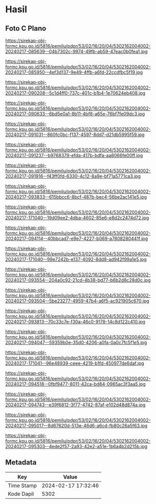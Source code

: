# Hasil

## Foto C Plano

https://sirekap-obj-formc.kpu.go.id/5816/pemilu/pdpr/53/02/16/20/04/5302162004002-20240217-085639--04b7302c-9974-49fb-ab59-47eac0b0fea1.jpg

https://sirekap-obj-formc.kpu.go.id/5816/pemilu/pdpr/53/02/16/20/04/5302162004002-20240217-085950--4ef3d137-9e49-4ffb-a6fd-22ccdfbc5f19.jpg

https://sirekap-obj-formc.kpu.go.id/5816/pemilu/pdpr/53/02/16/20/04/5302162004002-20240217-090208--5c1d4ff0-737c-401c-b1b4-1e70624eb408.jpg

https://sirekap-obj-formc.kpu.go.id/5816/pemilu/pdpr/53/02/16/20/04/5302162004002-20240217-090633--6bd5e0a1-8b11-4bf8-a65e-76bf7fe09dc3.jpg

https://sirekap-obj-formc.kpu.go.id/5816/pemilu/pdpr/53/02/16/20/04/5302162004002-20240217-091031--860fc0bc-f137-4597-8dd7-d21db5995f59.jpg

https://sirekap-obj-formc.kpu.go.id/5816/pemilu/pdpr/53/02/16/20/04/5302162004002-20240217-091237--b9768379-efda-417b-bdfa-aa8066fe00ff.jpg

https://sirekap-obj-formc.kpu.go.id/5816/pemilu/pdpr/53/02/16/20/04/5302162004002-20240217-091916--f43ff0fd-6330-4c12-8a9e-bf71a5771ca3.jpg

https://sirekap-obj-formc.kpu.go.id/5816/pemilu/pdpr/53/02/16/20/04/5302162004002-20240217-093833--615bbcc6-8bcf-487b-bec4-56be2ac141e5.jpg

https://sirekap-obj-formc.kpu.go.id/5816/pemilu/pdpr/53/02/16/20/04/5302162004002-20240217-171040--19d09ee2-4dba-4602-85e6-e8d2c2474d72.jpg

https://sirekap-obj-formc.kpu.go.id/5816/pemilu/pdpr/53/02/16/20/04/5302162004002-20240217-094114--40bbcad7-e9e7-4227-b069-a7808280441f.jpg

https://sirekap-obj-formc.kpu.go.id/5816/pemilu/pdpr/53/02/16/20/04/5302162004002-20240217-171040--99e7242b-e137-4092-8dd8-ad942f99a1e5.jpg

https://sirekap-obj-formc.kpu.go.id/5816/pemilu/pdpr/53/02/16/20/04/5302162004002-20240217-093554--204a0c92-21cd-4b38-bd77-b6b2d8c28d0c.jpg

https://sirekap-obj-formc.kpu.go.id/5816/pemilu/pdpr/53/02/16/20/04/5302162004002-20240217-093504--5be23277-4959-47b4-a6f5-ac921905c670.jpg

https://sirekap-obj-formc.kpu.go.id/5816/pemilu/pdpr/53/02/16/20/04/5302162004002-20240217-093813--70c33c7e-f30a-46c0-9178-14c8d122c410.jpg

https://sirekap-obj-formc.kpu.go.id/5816/pemilu/pdpr/53/02/16/20/04/5302162004002-20240217-094047--59359b0e-35d0-4206-a0fa-0a0c7fc5f1e5.jpg

https://sirekap-obj-formc.kpu.go.id/5816/pemilu/pdpr/53/02/16/20/04/5302162004002-20240217-171041--96e48939-ceee-4219-b1fd-450977de6daf.jpg

https://sirekap-obj-formc.kpu.go.id/5816/pemilu/pdpr/53/02/16/20/04/5302162004002-20240217-094518--0fbf9477-8011-42ca-bd84-0965ac3f3aa5.jpg

https://sirekap-obj-formc.kpu.go.id/5816/pemilu/pdpr/53/02/16/20/04/5302162004002-20240217-094743--e39f6812-3f77-4742-87af-e102d48d874a.jpg

https://sirekap-obj-formc.kpu.go.id/5816/pemilu/pdpr/53/02/16/20/04/5302162004002-20240217-095017--8d67620d-513e-46d6-a6cd-fb80c26a5f63.jpg

https://sirekap-obj-formc.kpu.go.id/5816/pemilu/pdpr/53/02/16/20/04/5302162004002-20240217-095303--4ede2f57-2a93-42e2-a51e-1b6a4b2d215b.jpg


## Metadata

| Key        | Value               |
| ---------- | ------------------- |
| Time Stamp | 2024-02-17 17:32:46 |
| Kode Dapil | 5302                |



